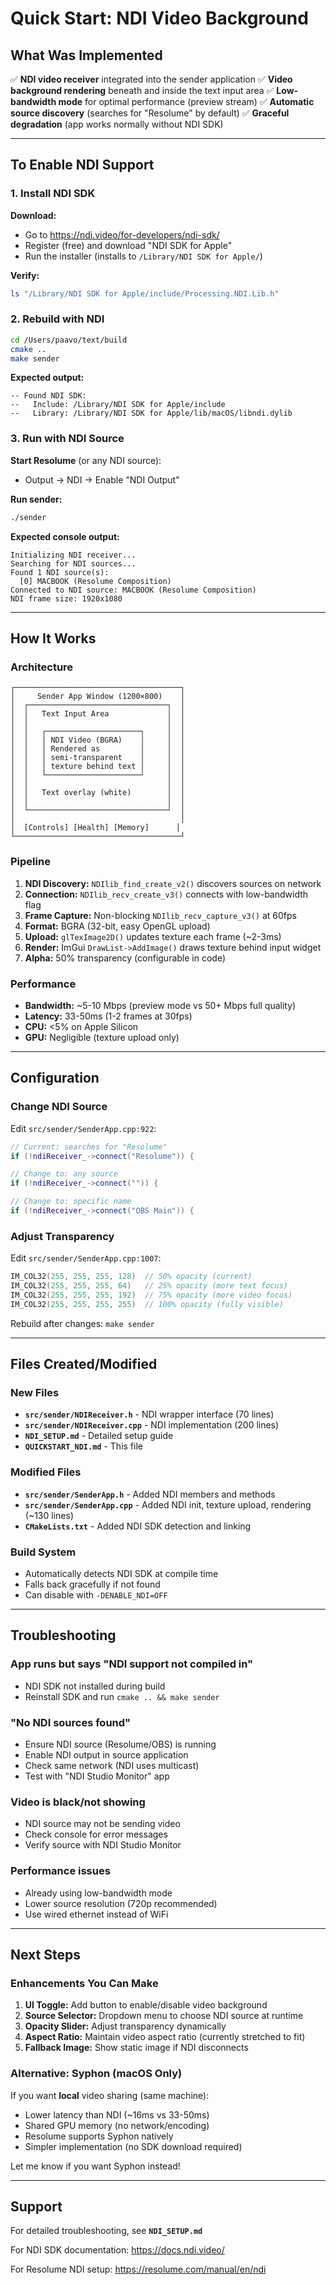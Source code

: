 # Quick Start: NDI Video Background

## What Was Implemented

✅ **NDI video receiver** integrated into the sender application
✅ **Video background rendering** beneath and inside the text input area
✅ **Low-bandwidth mode** for optimal performance (preview stream)
✅ **Automatic source discovery** (searches for "Resolume" by default)
✅ **Graceful degradation** (app works normally without NDI SDK)

---

## To Enable NDI Support

### 1. Install NDI SDK

**Download:**
- Go to https://ndi.video/for-developers/ndi-sdk/
- Register (free) and download "NDI SDK for Apple"
- Run the installer (installs to `/Library/NDI SDK for Apple/`)

**Verify:**
```bash
ls "/Library/NDI SDK for Apple/include/Processing.NDI.Lib.h"
```

### 2. Rebuild with NDI

```bash
cd /Users/paavo/text/build
cmake ..
make sender
```

**Expected output:**
```
-- Found NDI SDK:
--   Include: /Library/NDI SDK for Apple/include
--   Library: /Library/NDI SDK for Apple/lib/macOS/libndi.dylib
```

### 3. Run with NDI Source

**Start Resolume** (or any NDI source):
- Output → NDI → Enable "NDI Output"

**Run sender:**
```bash
./sender
```

**Expected console output:**
```
Initializing NDI receiver...
Searching for NDI sources...
Found 1 NDI source(s):
  [0] MACBOOK (Resolume Composition)
Connected to NDI source: MACBOOK (Resolume Composition)
NDI frame size: 1920x1080
```

---

## How It Works

### Architecture

```
┌─────────────────────────────────────┐
│     Sender App Window (1200×800)    │
│  ┌───────────────────────────────┐  │
│  │   Text Input Area             │  │
│  │                               │  │
│  │   ┌─────────────────────┐     │  │
│  │   │ NDI Video (BGRA)    │     │  │
│  │   │ Rendered as         │     │  │
│  │   │ semi-transparent    │     │  │
│  │   │ texture behind text │     │  │
│  │   └─────────────────────┘     │  │
│  │                               │  │
│  │   Text overlay (white)        │  │
│  │                               │  │
│  └───────────────────────────────┘  │
│                                     │
│  [Controls] [Health] [Memory]      │
└─────────────────────────────────────┘
```

### Pipeline

1. **NDI Discovery:** `NDIlib_find_create_v2()` discovers sources on network
2. **Connection:** `NDIlib_recv_create_v3()` connects with low-bandwidth flag
3. **Frame Capture:** Non-blocking `NDIlib_recv_capture_v3()` at 60fps
4. **Format:** BGRA (32-bit, easy OpenGL upload)
5. **Upload:** `glTexImage2D()` updates texture each frame (~2-3ms)
6. **Render:** ImGui `DrawList->AddImage()` draws texture behind input widget
7. **Alpha:** 50% transparency (configurable in code)

### Performance

- **Bandwidth:** ~5-10 Mbps (preview mode vs 50+ Mbps full quality)
- **Latency:** 33-50ms (1-2 frames at 30fps)
- **CPU:** <5% on Apple Silicon
- **GPU:** Negligible (texture upload only)

---

## Configuration

### Change NDI Source

Edit `src/sender/SenderApp.cpp:922`:

```cpp
// Current: searches for "Resolume"
if (!ndiReceiver_->connect("Resolume")) {

// Change to: any source
if (!ndiReceiver_->connect("")) {

// Change to: specific name
if (!ndiReceiver_->connect("OBS Main")) {
```

### Adjust Transparency

Edit `src/sender/SenderApp.cpp:1007`:

```cpp
IM_COL32(255, 255, 255, 128)  // 50% opacity (current)
IM_COL32(255, 255, 255, 64)   // 25% opacity (more text focus)
IM_COL32(255, 255, 255, 192)  // 75% opacity (more video focus)
IM_COL32(255, 255, 255, 255)  // 100% opacity (fully visible)
```

Rebuild after changes: `make sender`

---

## Files Created/Modified

### New Files
- **`src/sender/NDIReceiver.h`** - NDI wrapper interface (70 lines)
- **`src/sender/NDIReceiver.cpp`** - NDI implementation (200 lines)
- **`NDI_SETUP.md`** - Detailed setup guide
- **`QUICKSTART_NDI.md`** - This file

### Modified Files
- **`src/sender/SenderApp.h`** - Added NDI members and methods
- **`src/sender/SenderApp.cpp`** - Added NDI init, texture upload, rendering (~130 lines)
- **`CMakeLists.txt`** - Added NDI SDK detection and linking

### Build System
- Automatically detects NDI SDK at compile time
- Falls back gracefully if not found
- Can disable with `-DENABLE_NDI=OFF`

---

## Troubleshooting

### App runs but says "NDI support not compiled in"
- NDI SDK not installed during build
- Reinstall SDK and run `cmake .. && make sender`

### "No NDI sources found"
- Ensure NDI source (Resolume/OBS) is running
- Enable NDI output in source application
- Check same network (NDI uses multicast)
- Test with "NDI Studio Monitor" app

### Video is black/not showing
- NDI source may not be sending video
- Check console for error messages
- Verify source with NDI Studio Monitor

### Performance issues
- Already using low-bandwidth mode
- Lower source resolution (720p recommended)
- Use wired ethernet instead of WiFi

---

## Next Steps

### Enhancements You Can Make

1. **UI Toggle:** Add button to enable/disable video background
2. **Source Selector:** Dropdown menu to choose NDI source at runtime
3. **Opacity Slider:** Adjust transparency dynamically
4. **Aspect Ratio:** Maintain video aspect ratio (currently stretched to fit)
5. **Fallback Image:** Show static image if NDI disconnects

### Alternative: Syphon (macOS Only)

If you want **local** video sharing (same machine):
- Lower latency than NDI (~16ms vs 33-50ms)
- Shared GPU memory (no network/encoding)
- Resolume supports Syphon natively
- Simpler implementation (no SDK download required)

Let me know if you want Syphon instead!

---

## Support

For detailed troubleshooting, see **`NDI_SETUP.md`**

For NDI SDK documentation: https://docs.ndi.video/

For Resolume NDI setup: https://resolume.com/manual/en/ndi
